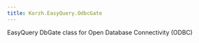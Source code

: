 ```yaml
---
title: Korzh.EasyQuery.OdbcGate
---
```



EasyQuery DbGate class for Open Database Connectivity (ODBC)